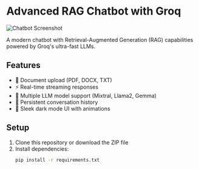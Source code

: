 # Advanced RAG Chatbot with Groq

![Chatbot Screenshot](https://via.placeholder.com/800x500.png?text=Chatbot+Screenshot)

A modern chatbot with Retrieval-Augmented Generation (RAG) capabilities powered by Groq's ultra-fast LLMs.

## Features

- 📄 Document upload (PDF, DOCX, TXT)
- ⚡ Real-time streaming responses
- 🧠 Multiple LLM model support (Mixtral, Llama2, Gemma)
- 💬 Persistent conversation history
- 🎨 Sleek dark mode UI with animations

## Setup

1. Clone this repository or download the ZIP file
2. Install dependencies:
   ```bash
   pip install -r requirements.txt